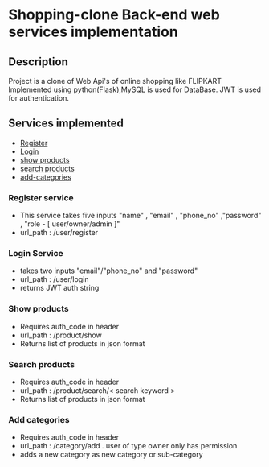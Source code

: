 # Shopping-clone Back-end web services implementation
## Description

Project is a clone of Web Api's of online shopping like FLIPKART
Implemented using python(Flask),MySQL is used for DataBase.
JWT is used for authentication.

## Services implemented
* [Register](#register)
* [Login](#login)
* [show products](#show-products)
* [search products](#search-products)
* [add-categories](#add-categories)


### Register service
* This service takes five inputs "name" , "email" , "phone_no" ,"password" , "role - [ user/owner/admin ]"
* url_path : /user/register

### Login Service
* takes two inputs "email"/"phone_no" and "password"
* url_path : /user/login
* returns JWT auth string 

### Show products
* Requires auth_code in header
* url_path : /product/show
* Returns list of products in json format

### Search products
* Requires auth_code in header
* url_path : /product/search/< search keyword >
* Returns list of products in json format

### Add categories
* Requires auth_code in header
* url_path : /category/add . user of type owner only has permission
* adds a new category as new category or sub-category
